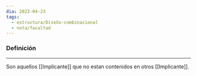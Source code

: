 ```yaml
---
dia: 2023-04-23
tags:
  - estructura/Diseño-combinacional
  - nota/facultad
---
```

### Definición
---
Son aquellos [[Implicante]] que no estan contenidos en otros [[Implicante]].